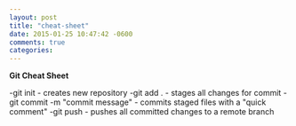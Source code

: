 ```yaml
---
layout: post
title: "cheat-sheet"
date: 2015-01-25 10:47:42 -0600
comments: true
categories: 
---
```

**Git Cheat Sheet**
<!--more-->

-git init - creates new repository
-git add . - stages all changes for commit
-git commit -m "commit message" - commits staged files with a "quick comment"
-git push - pushes all committed changes to a remote branch

